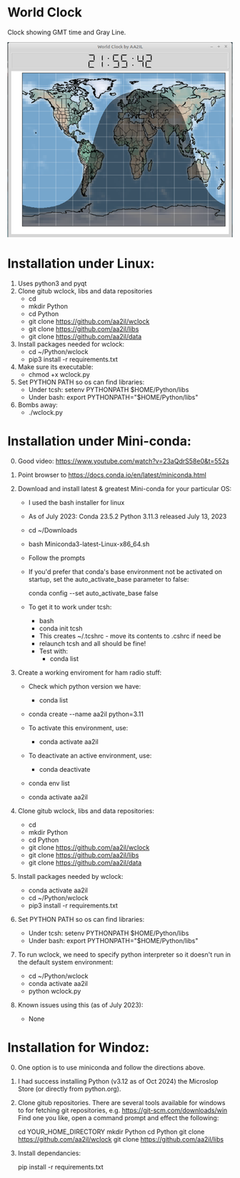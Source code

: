 # World Clock

Clock showing GMT time and Gray Line.

![World Clock Screen Shot]( Docs/wclock.png)

# Installation under Linux:

1) Uses python3 and pyqt
2) Clone gitub wclock, libs and data repositories
    - cd
    - mkdir Python
    - cd Python
    - git clone https://github.com/aa2il/wclock
    - git clone https://github.com/aa2il/libs
    - git clone https://github.com/aa2il/data
3) Install packages needed for wclock:
   - cd ~/Python/wclock
   - pip3 install -r requirements.txt
4) Make sure its executable:
   - chmod +x wclock.py 
5) Set PYTHON PATH so os can find libraries:
   - Under tcsh:      setenv PYTHONPATH $HOME/Python/libs
   - Under bash:      export PYTHONPATH="$HOME/Python/libs"
6) Bombs away:
   - ./wclock.py

# Installation under Mini-conda:

0) Good video:  https://www.youtube.com/watch?v=23aQdrS58e0&t=552s

1) Point browser to https://docs.conda.io/en/latest/miniconda.html
2) Download and install latest & greatest Mini-conda for your particular OS:
   - I used the bash installer for linux
   - As of July 2023: Conda 23.5.2 Python 3.11.3 released July 13, 2023
   - cd ~/Downloads
   - bash Miniconda3-latest-Linux-x86_64.sh
   - Follow the prompts

   - If you'd prefer that conda's base environment not be activated on startup, 
      set the auto_activate_base parameter to false: 

      conda config --set auto_activate_base false

   - To get it to work under tcsh:
       - bash
       - conda init tcsh
       - This creates ~/.tcshrc - move its contents to .cshrc if need be
       - relaunch tcsh and all should be fine!
       - Test with:
           - conda list

3) Create a working enviroment for ham radio stuff:
   - Check which python version we have:
       - conda list   
   - conda create --name aa2il python=3.11

   - To activate this environment, use:
       - conda activate aa2il
   - To deactivate an active environment, use:
       - conda deactivate

   - conda env list
   - conda activate aa2il

4) Clone gitub wclock, libs and data repositories:
    - cd
    - mkdir Python
    - cd Python
    - git clone https://github.com/aa2il/wclock
    - git clone https://github.com/aa2il/libs
    - git clone https://github.com/aa2il/data

5) Install packages needed by wclock:
   - conda activate aa2il
   - cd ~/Python/wclock
   - pip3 install -r requirements.txt

6) Set PYTHON PATH so os can find libraries:
   - Under tcsh:      setenv PYTHONPATH $HOME/Python/libs
   - Under bash:      export PYTHONPATH="$HOME/Python/libs"

7) To run wclock, we need to specify python interpreter so it doesn't run in
   the default system environment:
   - cd ~/Python/wclock
   - conda activate aa2il
   - python wclock.py

8) Known issues using this (as of July 2023):
   - None

# Installation for Windoz:

0) One option is to use miniconda and follow the directions above.
      
1) I had success installing Python (v3.12 as of Oct 2024) the Microslop Store
   (or directly from python.org).

2) Clone gitub repositories.  There are several tools available for windows
   to for fetching git repositories, e.g.  https://git-scm.com/downloads/win
   Find one you like, open a command prompt and effect the following:
   
      cd YOUR_HOME_DIRECTORY
      mkdir Python
      cd Python
      git clone https://github.com/aa2il/wclock
      git clone https://github.com/aa2il/libs

3) Install dependancies:

      pip install -r requirements.txt

   
